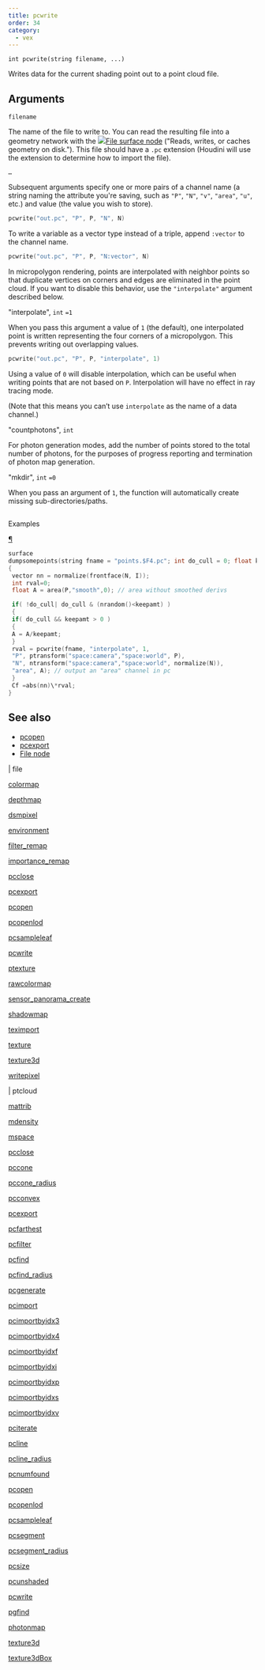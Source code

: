 ```yaml
---
title: pcwrite
order: 34
category:
  - vex
---
```


`int pcwrite(string filename, ...)`

Writes data for the current shading point out to a point cloud file.

## Arguments

`filename`

The name of the file to write to. You can read the resulting file into a geometry network with the [![](../../icons/COMMON/file.svg)File surface node](../../nodes/sop/file.html) ("Reads, writes, or caches geometry on disk."). This file should have a `.pc` extension (Houdini will use the extension to determine how to import the file).

`…`

Subsequent arguments specify one or more pairs of a channel name (a string naming the attribute you're saving, such as `"P"`, `"N"`, `"v"`, `"area"`, `"u"`, etc.) and value (the value you wish to store).

```c
pcwrite("out.pc", "P", P, "N", N)

```

To write a variable as a vector type instead of a triple, append `:vector` to the channel name.

```c
pcwrite("out.pc", "P", P, "N:vector", N)

```

In micropolygon rendering, points are interpolated with neighbor points so that duplicate vertices on corners and edges are eliminated in the point cloud. If you want to disable this behavior, use the `"interpolate"` argument described below.

"interpolate",
`int`
`=1`

When you pass this argument a value of `1` (the default), one interpolated point is written representing the four corners of a micropolygon. This prevents writing out overlapping values.

```c
pcwrite("out.pc", "P", P, "interpolate", 1)

```

Using a value of `0` will disable interpolation, which can be useful when writing points that are not based on `P`. Interpolation will have no effect in ray tracing mode.

(Note that this means you can’t use `interpolate` as the name of a data channel.)

"countphotons",
`int`

For photon generation modes, add the number of points stored
to the total number of photons, for the purposes of progress reporting and termination
of photon map generation.

"mkdir",
`int`
`=0`

When you pass an argument of `1`, the function will automatically create missing sub-directories/paths.

##

Examples

[¶](#examples)

```c
surface
dumpsomepoints(string fname = "points.$F4.pc"; int do_cull = 0; float keepamt = 0.05)
{
 vector nn = normalize(frontface(N, I));
 int rval=0;
 float A = area(P,"smooth",0); // area without smoothed derivs

 if( !do_cull| do_cull & (nrandom()<keepamt) )
 {
 if( do_cull && keepamt > 0 )
 {
 A = A/keepamt;
 }
 rval = pcwrite(fname, "interpolate", 1,
 "P", ptransform("space:camera","space:world", P),
 "N", ntransform("space:camera","space:world", normalize(N)),
 "area", A); // output an "area" channel in pc
 }
 Cf =abs(nn)\*rval;
}

```

## See also

- [pcopen](pcopen.html)
- [pcexport](pcexport.html)
- [File node](../../nodes/sop/file.html)

|
file

[colormap](colormap.html)

[depthmap](depthmap.html)

[dsmpixel](dsmpixel.html)

[environment](environment.html)

[filter_remap](filter_remap.html)

[importance_remap](importance_remap.html)

[pcclose](pcclose.html)

[pcexport](pcexport.html)

[pcopen](pcopen.html)

[pcopenlod](pcopenlod.html)

[pcsampleleaf](pcsampleleaf.html)

[pcwrite](pcwrite.html)

[ptexture](ptexture.html)

[rawcolormap](rawcolormap.html)

[sensor_panorama_create](sensor_panorama_create.html)

[shadowmap](shadowmap.html)

[teximport](teximport.html)

[texture](texture.html)

[texture3d](texture3d.html)

[writepixel](writepixel.html)

|
ptcloud

[mattrib](mattrib.html)

[mdensity](mdensity.html)

[mspace](mspace.html)

[pcclose](pcclose.html)

[pccone](pccone.html)

[pccone_radius](pccone_radius.html)

[pcconvex](pcconvex.html)

[pcexport](pcexport.html)

[pcfarthest](pcfarthest.html)

[pcfilter](pcfilter.html)

[pcfind](pcfind.html)

[pcfind_radius](pcfind_radius.html)

[pcgenerate](pcgenerate.html)

[pcimport](pcimport.html)

[pcimportbyidx3](pcimportbyidx3.html)

[pcimportbyidx4](pcimportbyidx4.html)

[pcimportbyidxf](pcimportbyidxf.html)

[pcimportbyidxi](pcimportbyidxi.html)

[pcimportbyidxp](pcimportbyidxp.html)

[pcimportbyidxs](pcimportbyidxs.html)

[pcimportbyidxv](pcimportbyidxv.html)

[pciterate](pciterate.html)

[pcline](pcline.html)

[pcline_radius](pcline_radius.html)

[pcnumfound](pcnumfound.html)

[pcopen](pcopen.html)

[pcopenlod](pcopenlod.html)

[pcsampleleaf](pcsampleleaf.html)

[pcsegment](pcsegment.html)

[pcsegment_radius](pcsegment_radius.html)

[pcsize](pcsize.html)

[pcunshaded](pcunshaded.html)

[pcwrite](pcwrite.html)

[pgfind](pgfind.html)

[photonmap](photonmap.html)

[texture3d](texture3d.html)

[texture3dBox](texture3dBox.html)
